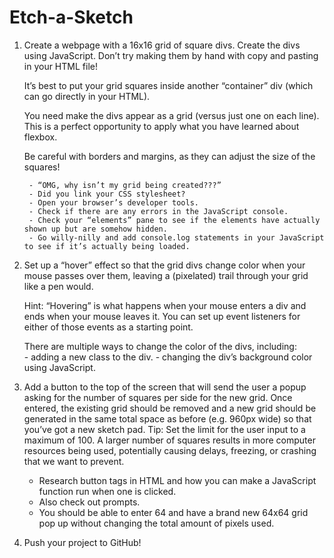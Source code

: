 # Etch-a-Sketch
1. Create a webpage with a 16x16 grid of square divs.
    Create the divs using JavaScript. Don’t try making them by hand with copy and pasting in your HTML file!
    
    It’s best to put your grid squares inside another “container” div (which can go directly in your HTML).
    
    You need make the divs appear as a grid (versus just one on each line). This is a perfect opportunity to apply what you have learned about flexbox.
    
    Be careful with borders and margins, as they can adjust the size of the squares!
    
        - “OMG, why isn’t my grid being created???”
        - Did you link your CSS stylesheet?   
        - Open your browser’s developer tools.
        - Check if there are any errors in the JavaScript console.
        - Check your “elements” pane to see if the elements have actually shown up but are somehow hidden.
        - Go willy-nilly and add console.log statements in your JavaScript to see if it’s actually being loaded.

2. Set up a “hover” effect so that the grid divs change color when your mouse passes over them, leaving a (pixelated) trail through your grid like a pen would.
    
    Hint: “Hovering” is what happens when your mouse enters a div and ends when your mouse leaves it. You can set up event listeners for either of those events as a starting point.
    
    There are multiple ways to change the color of the divs, including:  
       - adding a new class to the div.
       - changing the div’s background color using JavaScript.

3. Add a button to the top of the screen that will send the user a popup asking for the number of squares per side for the new grid. Once entered, the existing grid should be removed and a new grid should be generated in the same total space as before (e.g. 960px wide) so that you’ve got a new sketch pad. Tip: Set the limit for the user input to a maximum of 100. A larger number of squares results in more computer resources being used, potentially causing delays, freezing, or crashing that we want to prevent.
    
    - Research button tags in HTML and how you can make a JavaScript function run when one is clicked.
    - Also check out prompts.
    - You should be able to enter 64 and have a brand new 64x64 grid pop up without changing the total amount of pixels used.

4. Push your project to GitHub!